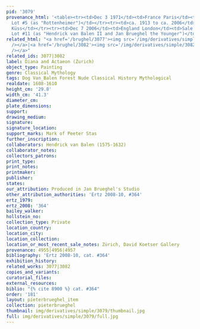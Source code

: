 ```yaml
---
pid: '3079'
provenance_html: '<table><tr><td>Dec 3 1971</td><td>France Paris</td><td>Sale Galliera
  Lot #5 (as "Rottenheimer")</td></tr><tr><td>ca. 1913 to ca. 2006</td><td></td><td>René
  Küss</td></tr><tr><td>Dec 7 2006</td><td>England London</td><td>Sale Christie''s
  Lot #11 (as "Hendrick van Balen II and Jan Brueghel the Younger")</td></tr></table>'
related_html: "<a href='/brughel/3077'><img src='/img/derivatives/simple/3077/thumbnail.jpg'
  /></a>|<a href='/brughel/3082'><img src='/img/derivatives/simple/3082/thumbnail.jpg'
  /></a>"
related_ids: 3077|3082
label: Diana and Actaeon (Zurich)
object_type: Painting
genre: Classical Mythology
tags: Dog Van_Balen Forest Nude Classical History Mythological
realdate: 1608-1610
height_cm: '29.8'
width_cm: '41.3'
diameter_cm: 
plate_dimensions: 
support: 
drawing_medium: 
signature: 
signature_location: 
support_marks: Mark of Peeter Stas
further_inscription: 
collaborators: Hendrick van Balen (1575-1632)
collaborator_notes: 
collectors_patrons: 
print_type: 
print_notes: 
printmaker: 
publisher: 
states: 
our_attribution: Produced in Jan Brueghel's Studio
other_attribution_authorities: 'Ertz 2008-10, #364'
ertz_1979: 
ertz_2008: '364'
bailey_walker: 
hollstein_no: 
collection_type: Private
location_country: 
location_city: 
location_collection: 
location_or_most_recent_sale_notes: Zürich, David Koetser Gallery
provenance: 4955|4956|4957
bibliography: 'Ertz 2008-10, cat. #364'
exhibition_history: 
related_works: 3077|3082
copies_and_variants: 
curatorial_files: 
external_resources: 
biblio: "{% cite 8900 %} cat. #364"
order: '181'
layout: pieterbrueghel_item
collection: pieterbrueghel
thumbnail: img/derivatives/simple/3079/thumbnail.jpg
full: img/derivatives/simple/3079/full.jpg
---
```

